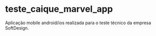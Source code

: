 # teste_caique_marvel_app
Aplicação mobile android/ios realizada para o teste técnico da empresa SoftDesign.
